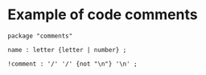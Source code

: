 # Example of code comments

```
package "comments"

name : letter {letter | number} ;

!comment : '/' '/' {not "\n"} '\n' ;
```